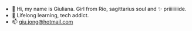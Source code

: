 - 👋 Hi, my name is Giuliana. Girl from Rio, sagittarius soul and ✨ priiiiiiiide. 
- 👀 Lifelong learning, tech addict.
- 📫 giu.jong@hotmail.com

<!---
giujong/giujong is a ✨ special ✨ repository because its `README.md` (this file) appears on your GitHub profile.
You can click the Preview link to take a look at your changes.
--->
